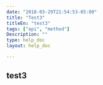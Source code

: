 ```yaml
---
date: "2018-03-29T21:54:53-05:00"
title: "Test3"
titleEn: "test3"
tags: ["api", "method"]
Description: ""
type: help_doc
layout: help_doc

---
```


## test3

